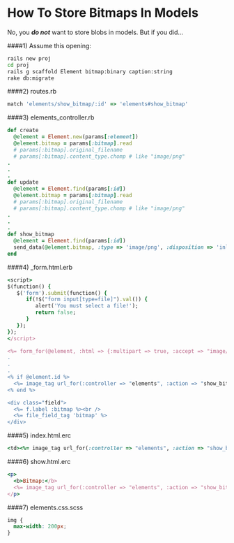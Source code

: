 How To Store Bitmaps In Models
=========

No, you ***do not*** want to store blobs in models.  But if you did...

####1) Assume this opening:

```bash
rails new proj
cd proj
rails g scaffold Element bitmap:binary caption:string
rake db:migrate
```

####2) routes.rb

```ruby
match 'elements/show_bitmap/:id' => 'elements#show_bitmap'
```

####3) elements_controller.rb

```ruby
def create
  @element = Element.new(params[:element])
  @element.bitmap = params[:bitmap].read
  # params[:bitmap].original_filename 
  # params[:bitmap].content_type.chomp # like "image/png"
.
.
.
def update
  @element = Element.find(params[:id])
  @element.bitmap = params[:bitmap].read
  # params[:bitmap].original_filename 
  # params[:bitmap].content_type.chomp # like "image/png"
.
.
.
def show_bitmap
  @element = Element.find(params[:id])
  send_data(@element.bitmap, :type => 'image/png', :disposition => 'inline')
end
```

####4) _form.html.erb    

```ruby
<script>
$(function() {
   $('form').submit(function() {
      if(!$("form input[type=file]").val()) {
         alert('You must select a file!');
         return false;
      }
   });
});
</script>

<%= form_for(@element, :html => {:multipart => true, :accept => "image/*; capture=camera"}) do |f| %>
.
. 
.
<% if @element.id %>
  <%= image_tag url_for(:controller => "elements", :action => "show_bitmap", :id => @element.id) %>
<% end %>

<div class="field">
  <%= f.label :bitmap %><br />
  <%= file_field_tag 'bitmap' %>
</div>
```

####5) index.html.erc

```ruby
<td><%= image_tag url_for(:controller => "elements", :action => "show_bitmap", :id => element.id) %></td>
```

####6) show.html.erc

```ruby
<p>
  <b>Bitmap:</b>
  <%= image_tag url_for(:controller => "elements", :action => "show_bitmap", :id => @element.id) %>
</p>
```

####7) elements.css.scss

```css
img {
  max-width: 200px;
}
```

